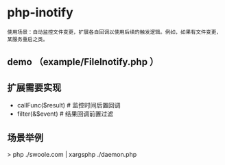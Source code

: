 # php-inotify

`使用场景：自动监控文件变更，扩展各自回调以使用后续的触发逻辑。例如，如果有文件变更，某服务重启之类。`

## demo （example/FileInotify.php ）

## 扩展需要实现

- callFunc($result) # 监控时间后置回调
- filter(&$event) # 结果回调前置过滤

## 场景举例

 \> php ./swoole.com | xargsphp ./daemon.php
